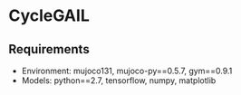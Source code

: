 # CycleGAIL

## Requirements

- Environment: mujoco131, mujoco-py==0.5.7, gym==0.9.1
- Models: python==2.7, tensorflow, numpy, matplotlib
